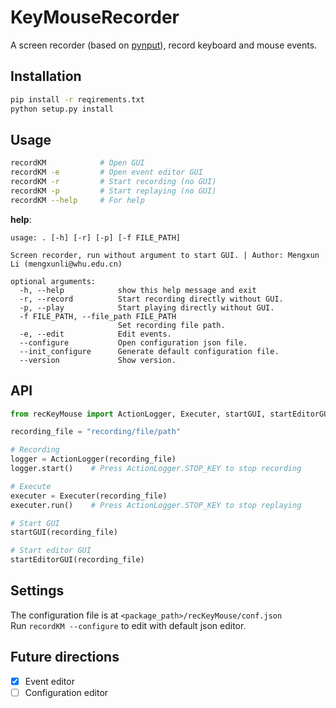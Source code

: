 # KeyMouseRecorder
A screen recorder (based on [pynput](https://pypi.org/project/pynput/)), record keyboard and mouse events.

## Installation
```bash
pip install -r reqirements.txt
python setup.py install
```

## Usage
```bash
recordKM            # Open GUI
recordKM -e         # Open event editor GUI
recordKM -r         # Start recording (no GUI)
recordKM -p         # Start replaying (no GUI)
recordKM --help     # For help
```

**help**:
```
usage: . [-h] [-r] [-p] [-f FILE_PATH]  

Screen recorder, run without argument to start GUI. | Author: Mengxun Li (mengxunli@whu.edu.cn)  

optional arguments:
  -h, --help            show this help message and exit
  -r, --record          Start recording directly without GUI.
  -p, --play            Start playing directly without GUI.
  -f FILE_PATH, --file_path FILE_PATH
                        Set recording file path.
  -e, --edit            Edit events.
  --configure           Open configuration json file.
  --init_configure      Generate default configuration file.
  --version             Show version.
```

## API
```python
from recKeyMouse import ActionLogger, Executer, startGUI, startEditorGUI

recording_file = "recording/file/path" 

# Recording
logger = ActionLogger(recording_file)
logger.start()    # Press ActionLogger.STOP_KEY to stop recording

# Execute
executer = Executer(recording_file)
executer.run()    # Press ActionLogger.STOP_KEY to stop replaying

# Start GUI
startGUI(recording_file)

# Start editor GUI
startEditorGUI(recording_file)
```

## Settings
The configuration file is at `<package_path>/recKeyMouse/conf.json`  
Run `recordKM --configure` to edit with default json editor.

## Future directions
- [x] Event editor
- [ ] Configuration editor